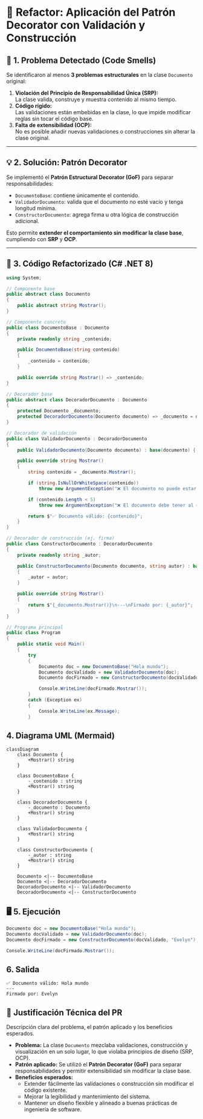 # 🚀 Refactor: Aplicación del Patrón Decorator con Validación y Construcción

## 🔎 1. Problema Detectado (Code Smells)

Se identificaron al menos **3 problemas estructurales** en la clase `Documento` original:

1. **Violación del Principio de Responsabilidad Única (SRP):**  
   La clase valida, construye y muestra contenido al mismo tiempo.  
2. **Código rígido:**  
   Las validaciones están embebidas en la clase, lo que impide modificar reglas sin tocar el código base.  
3. **Falta de extensibilidad (OCP):**  
   No es posible añadir nuevas validaciones o construcciones sin alterar la clase original.  

---

## 💡 2. Solución: Patrón Decorator

Se implementó el **Patrón Estructural Decorator (GoF)** para separar responsabilidades:

- `DocumentoBase`: contiene únicamente el contenido.  
- `ValidadorDocumento`: valida que el documento no esté vacío y tenga longitud mínima.  
- `ConstructorDocumento`: agrega firma u otra lógica de construcción adicional.  

Esto permite **extender el comportamiento sin modificar la clase base**, cumpliendo con **SRP** y **OCP**.  

---

## 📝 3. Código Refactorizado (C# .NET 8)

```csharp
using System;

// Componente base
public abstract class Documento
{
    public abstract string Mostrar();
}

// Componente concreto
public class DocumentoBase : Documento
{
    private readonly string _contenido;

    public DocumentoBase(string contenido)
    {
        _contenido = contenido;
    }

    public override string Mostrar() => _contenido;
}

// Decorador base
public abstract class DecoradorDocumento : Documento
{
    protected Documento _documento;
    protected DecoradorDocumento(Documento documento) => _documento = documento;
}

// Decorador de validación
public class ValidadorDocumento : DecoradorDocumento
{
    public ValidadorDocumento(Documento documento) : base(documento) { }

    public override string Mostrar()
    {
        string contenido = _documento.Mostrar();

        if (string.IsNullOrWhiteSpace(contenido))
            throw new ArgumentException("❌ El documento no puede estar vacío.");

        if (contenido.Length < 5)
            throw new ArgumentException("❌ El documento debe tener al menos 5 caracteres.");

        return $"✅ Documento válido: {contenido}";
    }
}

// Decorador de construcción (ej. firma)
public class ConstructorDocumento : DecoradorDocumento
{
    private readonly string _autor;

    public ConstructorDocumento(Documento documento, string autor) : base(documento)
    {
        _autor = autor;
    }

    public override string Mostrar()
    {
        return $"{_documento.Mostrar()}\n---\nFirmado por: {_autor}";
    }
}

// Programa principal
public class Program
{
    public static void Main()
    {
        try
        {
            Documento doc = new DocumentoBase("Hola mundo");
            Documento docValidado = new ValidadorDocumento(doc);
            Documento docFirmado = new ConstructorDocumento(docValidado, "Evelyn");

            Console.WriteLine(docFirmado.Mostrar());
        }
        catch (Exception ex)
        {
            Console.WriteLine(ex.Message);
        }
```

## 4. Diagrama UML (Mermaid)

```mermaid
classDiagram
    class Documento {
        +Mostrar() string
    }

    class DocumentoBase {
        -_contenido : string
        +Mostrar() string
    }

    class DecoradorDocumento {
        -_documento : Documento
        +Mostrar() string
    }

    class ValidadorDocumento {
        +Mostrar() string
    }

    class ConstructorDocumento {
        -_autor : string
        +Mostrar() string
    }

    Documento <|-- DocumentoBase
    Documento <|-- DecoradorDocumento
    DecoradorDocumento <|-- ValidadorDocumento
    DecoradorDocumento <|-- ConstructorDocumento
```

## 🖥️ 5. Ejecución

```csharp
Documento doc = new DocumentoBase("Hola mundo");
Documento docValidado = new ValidadorDocumento(doc);
Documento docFirmado = new ConstructorDocumento(docValidado, "Evelyn");

Console.WriteLine(docFirmado.Mostrar());
```

## 6. Salida
```
✅ Documento válido: Hola mundo
---
Firmado por: Evelyn
```

## 📝 Justificación Técnica del PR

 Descripción clara del problema, el patrón aplicado y los beneficios esperados.  


- **Problema:** La clase `Documento` mezclaba validaciones, construcción y visualización en un solo lugar, lo que violaba principios de diseño (SRP, OCP).  
- **Patrón aplicado:** Se utilizó el **Patrón Decorator (GoF)** para separar responsabilidades y permitir extensibilidad sin modificar la clase base.  
- **Beneficios esperados:**  
  - Extender fácilmente las validaciones o construcción sin modificar el código existente.  
  - Mejorar la legibilidad y mantenimiento del sistema.  
  - Mantener un diseño flexible y alineado a buenas prácticas de ingeniería de software.  



